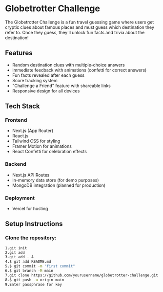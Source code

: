 # Globetrotter Challenge

The Globetrotter Challenge is a fun travel guessing game where users get cryptic clues about famous places and must guess which destination they refer to. Once they guess, they'll unlock fun facts and trivia about the destination!

## Features

- Random destination clues with multiple-choice answers
- Immediate feedback with animations (confetti for correct answers)
- Fun facts revealed after each guess
- Score tracking system
- "Challenge a Friend" feature with shareable links
- Responsive design for all devices

## Tech Stack

### Frontend
- Next.js (App Router)
- React.js
- Tailwind CSS for styling
- Framer Motion for animations
- React Confetti for celebration effects

### Backend
- Next.js API Routes
- In-memory data store (for demo purposes)
- MongoDB integration (planned for production)

### Deployment
- Vercel for hosting

## Setup Instructions

### Clone the repository:
```bash
1.git init
2.git add
3.git add - A
4.$ git add README.md
5.$ git commit -m "first commit"
6.$ git branch -M main
7.git clone https://github.com/yourusername/globetrotter-challenge.git
8.$ git push -u origin main
9.Enter passphrase for key 
 